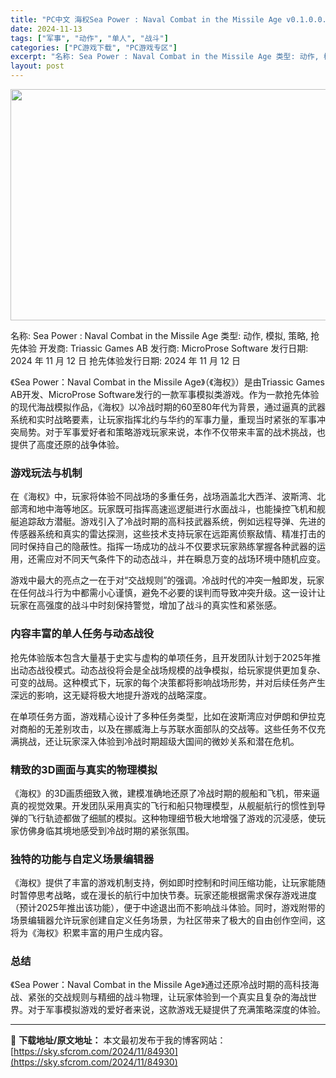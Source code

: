 ```yaml
---
title: "PC中文 海权Sea Power : Naval Combat in the Missile Age v0.1.0.0.14530 7.57G"
date: 2024-11-13
tags: ["军事", "动作", "单人", "战斗"]
categories: ["PC游戏下载", "PC游戏专区"]
excerpt: "名称: Sea Power : Naval Combat in the Missile Age 类型: 动作, 模拟, 策略, 抢先体验 开发商: Triassic Games AB 发行商: MicroProse Software 发行日期: 2024 年 11 月 12 日 抢先体验发行日期: &hellip;"
layout: post
---
```


<img class="aligncenter size-full wp-image-84931" src="https://sky.sfcrom.com/wp-content/uploads/2024/11/2024111307400542.webp" alt="" width="660" height="370" />

名称: Sea Power : Naval Combat in the Missile Age
类型: 动作, 模拟, 策略, 抢先体验
开发商: Triassic Games AB
发行商: MicroProse Software
发行日期: 2024 年 11 月 12 日
抢先体验发行日期: 2024 年 11 月 12 日

《Sea Power：Naval Combat in the Missile Age》（《海权》）是由Triassic Games AB开发、MicroProse Software发行的一款军事模拟类游戏。作为一款抢先体验的现代海战模拟作品，《海权》以冷战时期的60至80年代为背景，通过逼真的武器系统和实时战略要素，让玩家指挥北约与华约的军事力量，重现当时紧张的军事冲突局势。对于军事爱好者和策略游戏玩家来说，本作不仅带来丰富的战术挑战，也提供了高度还原的战争体验。
<h3>游戏玩法与机制</h3>
在《海权》中，玩家将体验不同战场的多重任务，战场涵盖北大西洋、波斯湾、北部湾和地中海等地区。玩家既可指挥高速巡逻艇进行水面战斗，也能操控飞机和舰艇追踪敌方潜艇。游戏引入了冷战时期的高科技武器系统，例如远程导弹、先进的传感器系统和真实的雷达探测，这些技术支持玩家在远距离侦察敌情、精准打击的同时保持自己的隐蔽性。指挥一场成功的战斗不仅要求玩家熟练掌握各种武器的运用，还需应对不同天气条件下的动态战斗，并在瞬息万变的战场环境中随机应变。

游戏中最大的亮点之一在于对“交战规则”的强调。冷战时代的冲突一触即发，玩家在任何战斗行为中都需小心谨慎，避免不必要的误判而导致冲突升级。这一设计让玩家在高强度的战斗中时刻保持警觉，增加了战斗的真实性和紧张感。
<h3>内容丰富的单人任务与动态战役</h3>
抢先体验版本包含大量基于史实与虚构的单项任务，且开发团队计划于2025年推出动态战役模式。动态战役将会是全战场规模的战争模拟，给玩家提供更加复杂、可变的战局。这种模式下，玩家的每个决策都将影响战场形势，并对后续任务产生深远的影响，这无疑将极大地提升游戏的战略深度。

在单项任务方面，游戏精心设计了多种任务类型，比如在波斯湾应对伊朗和伊拉克对商船的无差别攻击，以及在挪威海上与苏联水面部队的交战等。这些任务不仅充满挑战，还让玩家深入体验到冷战时期超级大国间的微妙关系和潜在危机。
<h3>精致的3D画面与真实的物理模拟</h3>
《海权》的3D画质细致入微，建模准确地还原了冷战时期的舰船和飞机，带来逼真的视觉效果。开发团队采用真实的飞行和船只物理模型，从舰艇航行的惯性到导弹的飞行轨迹都做了细腻的模拟。这种物理细节极大地增强了游戏的沉浸感，使玩家仿佛身临其境地感受到冷战时期的紧张氛围。
<h3>独特的功能与自定义场景编辑器</h3>
《海权》提供了丰富的游戏机制支持，例如即时控制和时间压缩功能，让玩家能随时暂停思考战略，或在漫长的航行中加快节奏。玩家还能根据需求保存游戏进度（预计2025年推出该功能），便于中途退出而不影响战斗体验。同时，游戏附带的场景编辑器允许玩家创建自定义任务场景，为社区带来了极大的自由创作空间，这将为《海权》积累丰富的用户生成内容。
<h3>总结</h3>
《Sea Power：Naval Combat in the Missile Age》通过还原冷战时期的高科技海战、紧张的交战规则与精细的战斗物理，让玩家体验到一个真实且复杂的海战世界。对于军事模拟游戏的爱好者来说，这款游戏无疑提供了充满策略深度的体验。

---
📖 **下载地址/原文地址：** 本文最初发布于我的博客网站：[https://sky.sfcrom.com/2024/11/84930](https://sky.sfcrom.com/2024/11/84930)
